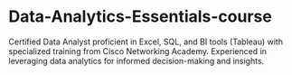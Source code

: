 # Data-Analytics-Essentials-course
 Certified Data Analyst proficient in Excel, SQL, and BI tools (Tableau) with specialized training from Cisco Networking Academy. Experienced in leveraging data analytics for informed decision-making and insights.
